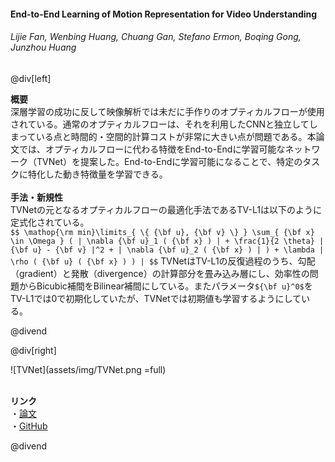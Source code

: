 #### End-to-End Learning of Motion Representation for Video Understanding
###### Lijie Fan, Wenbing Huang, Chuang Gan, Stefano Ermon, Boqing Gong, Junzhou Huang

@div[left]

__概要__<br>
深層学習の成功に反して映像解析では未だに手作りのオプティカルフローが使用されている。通常のオプティカルフローは、それを利用したCNNと独立してしまっている点と時間的・空間的計算コストが非常に大きい点が問題である。本論文では、オプティカルフローに代わる特徴をEnd-to-Endに学習可能なネットワーク（TVNet）を提案した。End-to-Endに学習可能になることで、特定のタスクに特化した動き特徴量を学習できる。<br>
<br>
__手法・新規性__<br>
TVNetの元となるオプティカルフローの最適化手法であるTV-L1は以下のように定式化されている。<br>
`$$ \mathop{\rm min}\limits_{ \{ {\bf u}, {\bf v} \} } \sum_{ {\bf x} \in \Omega } ( | \nabla {\bf u}_1 ( {\bf x} ) | + \frac{1}{2 \theta} | {\bf u} - {\bf v} |^2 + | \nabla {\bf u}_2 ( {\bf x} ) | ) + \lambda | \rho ( {\bf u} ( {\bf x} ) ) | $$`
TVNetはTV-L1の反復過程のうち、勾配（gradient）と発散（divergence）の計算部分を畳み込み層にし、効率性の問題からBicubic補間をBilinear補間にしている。またパラメータ`${\bf u}^0$`をTV-L1では0で初期化していたが、TVNetでは初期値も学習するようにしている。

@divend

@div[right]

![TVNet](assets/img/TVNet.png =full)<br>
<br>

__リンク__<br>
・[論文](https://arxiv.org/pdf/1804.00413.pdf)<br>
・[GitHub](https://github.com/LijieFan/tvnet)<br>

@divend
